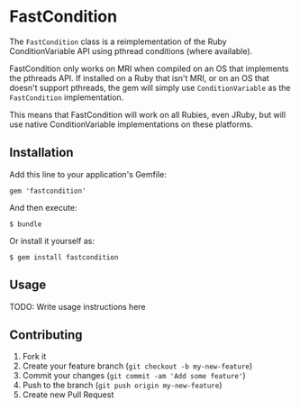 # FastCondition

The `FastCondition` class is a reimplementation of the Ruby ConditionVariable
API using pthread conditions (where available).

FastCondition only works on MRI when compiled on an OS that implements the
pthreads API. If installed on a Ruby that isn't MRI, or on an OS that doesn't
support pthreads, the gem will simply use `ConditionVariable` as the
`FastCondition` implementation.

This means that FastCondition will work on all Rubies, even JRuby, but will use
native ConditionVariable implementations on these platforms.

## Installation

Add this line to your application's Gemfile:

    gem 'fastcondition'

And then execute:

    $ bundle

Or install it yourself as:

    $ gem install fastcondition

## Usage

TODO: Write usage instructions here

## Contributing

1. Fork it
2. Create your feature branch (`git checkout -b my-new-feature`)
3. Commit your changes (`git commit -am 'Add some feature'`)
4. Push to the branch (`git push origin my-new-feature`)
5. Create new Pull Request
